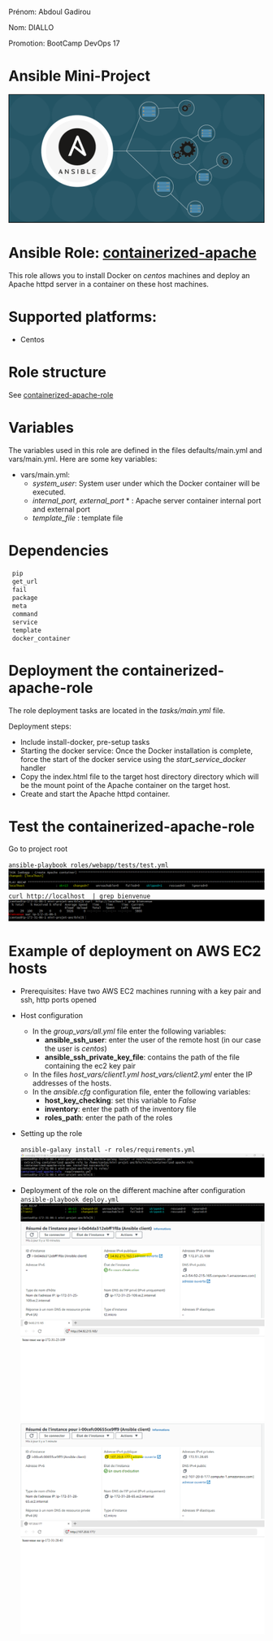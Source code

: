 Prénom: Abdoul Gadirou

Nom: DIALLO

Promotion: BootCamp DevOps 17

# Ansible Mini-Project

![alt text](images/ansible.png)

# Ansible Role: [containerized-apache](https://github.com/abdel-dialo/containerized-apache-role.git)

This role allows you to install Docker on _centos_ machines and deploy an Apache httpd server in a container on these host machines.

# Supported platforms:
  - Centos

# Role structure
  See  [containerized-apache-role](https://github.com/abdel-dialo/containerized-apache-role.git)

# Variables
The variables used in this role are defined in the files defaults/main.yml and vars/main.yml. Here are some key variables:
- vars/main.yml:
    - _system_user_: System user under which the Docker container will be executed.
    -  _internal_port, external_port_ * : Apache server container internal port and external port
    -  _template_file_ : template file

# Dependencies
  ``` 
   pip
   get_url
   fail
   package
   meta
   command
   service
   template
   docker_container
   ```

# Deployment the containerized-apache-role
   The role deployment tasks are located in the _tasks/main.yml_ file.
   
   Deployment steps:

  - Include install-docker, pre-setup tasks
  - Starting the docker service: Once the Docker installation is complete, force the start of the docker service using the _start_service_docker_ handler
  - Copy the index.html file to the target host directory
   directory which will be the mount point of the Apache container on the target host.
  - Create and start the Apache httpd container.
  

# Test the containerized-apache-role
 Go to project root
 
 `ansible-playbook roles/webapp/tests/test.yml`
  ![alt text](images/image-1.png)
`curl http://localhost  | grep bienvenue`
  ![alt text](images/image.png)


# Example of deployment on AWS EC2 hosts
   - Prerequisites: Have two AWS EC2 machines running with a key pair and ssh, http ports opened
   - Host configuration
     - In the _group_vars/all.yml_ file enter the following variables:
       - **ansible_ssh_user**: enter the user of the remote host (in our case the user is _centos_)
       - **ansible_ssh_private_key_file**: contains the path of the file containing the ec2 key pair
     - In the files _host_vars/client1.yml_ _host_vars/client2.yml_ enter the IP addresses of the hosts.
     - In the _ansible.cfg_ configuration file, enter the following variables:
       - **host_key_checking**: set this variable to _False_
       - **inventory**: enter the path of the inventory file
       - **roles_path**: enter the path of the roles
   - Setting up the role

       ```ansible-galaxy install -r roles/requirements.yml```
       ![alt text](images/image-2.png)

   - Deployment of the role on the different machine after configuration
        ```ansible-playbook deploy.yml```
       ![alt text](images/image-3.png)
       ![alt text](images/image-4.png)
       ![alt text](images/image-5.png)
       ![alt text](images/image-6.png)
       ![alt text](images/image-7.png)


